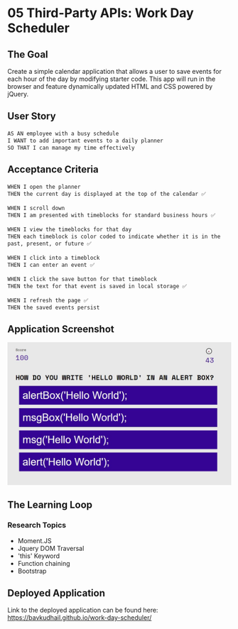 # 05 Third-Party APIs: Work Day Scheduler

## The Goal

Create a simple calendar application that allows a user to save events for each hour of the day by modifying starter code. This app will run in the browser and feature dynamically updated HTML and CSS powered by jQuery.

## User Story

```
AS AN employee with a busy schedule
I WANT to add important events to a daily planner
SO THAT I can manage my time effectively
```

## Acceptance Criteria

```
WHEN I open the planner
THEN the current day is displayed at the top of the calendar ✅

WHEN I scroll down
THEN I am presented with timeblocks for standard business hours ✅

WHEN I view the timeblocks for that day
THEN each timeblock is color coded to indicate whether it is in the past, present, or future ✅

WHEN I click into a timeblock
THEN I can enter an event ✅

WHEN I click the save button for that timeblock
THEN the text for that event is saved in local storage ✅

WHEN I refresh the page ✅
THEN the saved events persist
```

## Application Screenshot

![application-screenshot-1](https://raw.githubusercontent.com/BavKudhail/code-quiz-app/main/assets/images/screenshot%201.JPG)

## The Learning Loop

### Research Topics

- Moment.JS
- Jquery DOM Traversal
- 'this' Keyword
- Function chaining
- Bootstrap

## Deployed Application

Link to the deployed application can be found here: https://bavkudhail.github.io/work-day-scheduler/
